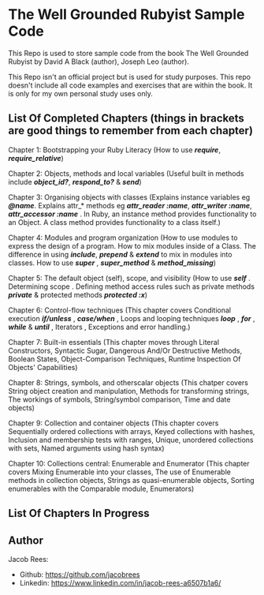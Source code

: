 # The Well Grounded Rubyist Sample Code

This Repo is used to store sample code from the book The Well Grounded Rubyist by David A Black (author), Joseph Leo (author).

This Repo isn't an official project but is used for study purposes. This repo doesn't include all code examples and exercises that are within the book. It is only for my own personal study uses only.

## List Of Completed Chapters (things in brackets are good things to remember from each chapter)
  Chapter 1: Bootstrapping your Ruby Literacy (How to use ***require***, ***require_relative***)
  
  Chapter 2: Objects, methods and local variables (Useful built in methods include ***object_id?***, ***respond_to?*** & ***send***)
  
  Chapter 3: Organising objects with classes (Explains instance variables eg ***@name***. Explains attr_* methods eg ***attr_reader :name***,  ***attr_writer :name***,  ***attr_accessor :name*** . In Ruby, an instance method provides functionality to an Object. A class method provides functionality to a class itself.)
  
  Chapter 4: Modules and program organization (How to use modules to express the design of a program. How to mix modules inside of a Class. The difference in using  ***include***, ***prepend*** & ***extend*** to mix in modules into classes. How to use ***super*** , ***super_method*** & ***method_missing***)
  
  Chapter 5: The default object (self), scope, and visibility (How to use ***self*** . Determining scope . Defining method access rules such as private methods ***private*** & protected methods ***protected :x***)
  
  Chapter 6: Control-flow techniques (This chapter covers Conditional execution ***if/unless*** , ***case/when*** , Loops and looping techniques ***loop*** ,  ***for*** , ***while*** & ***until*** , Iterators , Exceptions and error handling.)

  Chapter 7: Built-in essentials (This chapter moves through Literal Constructors, Syntactic Sugar, Dangerous And/Or Destructive Methods, Boolean States, Object-Comparison Techniques, Runtime Inspection Of Objects' Capabilities)
  
  Chapter 8: Strings, symbols, and otherscalar objects (This chatper covers String object creation and manipulation, Methods for transforming strings, The workings of symbols, String/symbol comparison, Time and date objects)
  
  Chapter 9: Collection and container objects (This chapter covers Sequentially ordered collections with arrays, Keyed collections with hashes, Inclusion and membership tests with ranges, Unique, unordered collections with sets, Named arguments using hash syntax)
  
  Chapter 10: Collections central: Enumerable and Enumerator (This chapter covers Mixing Enumerable into your classes, The use of Enumerable methods in collection objects, Strings as quasi-enumerable objects, Sorting enumerables with the Comparable module, Enumerators)
  
## List Of Chapters In Progress
  
  


## Author
Jacob Rees:
- Github: https://github.com/jacobrees
- Linkedin: https://www.linkedin.com/in/jacob-rees-a6507b1a6/
